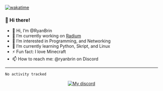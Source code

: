 [![wakatime](https://wakatime.com/badge/github/RyanBrin/RyanBrin.svg)](https://wakatime.com/badge/github/RyanBrin/RyanBrin)

### 👋 Hi there!

- 👋 Hi, I’m @RyanBrin
- 🔭 I’m currently working on [Radium]()
- 👀 I’m interested in Programming, and Networking
- 🌱 I’m currently learning Python, Skript, and Linux
- ⚡ Fun fact: I love Minecraft
- 📫 How to reach me: @ryanbrin on Discord

---


<!--START_SECTION:waka-->

```txt
No activity tracked
```

<!--END_SECTION:waka-->



<p align="center">
    <a href="https://discord.com/users/852979622709690438"">
        <img alt="My discord" src="https://lanyard.cnrad.dev/api/852979622709690438?hideBadges=false&hideStatus=false">
    </a>
</p>

<div align="center">
